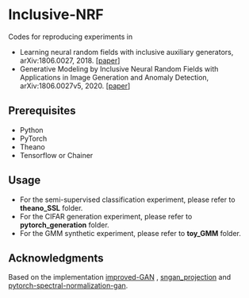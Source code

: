 # Inclusive-NRF

Codes for reproducing experiments in
- Learning neural random fields with inclusive auxiliary generators, arXiv:1806.0027, 2018. \[[paper](https://arxiv.org/abs/1806.00271v4)\]
- Generative Modeling by Inclusive Neural Random Fields with Applications in Image Generation and Anomaly Detection, arXiv:1806.0027v5, 2020. \[[paper](https://arxiv.org/abs/1806.00271v5)\]

## Prerequisites

- Python
- PyTorch
- Theano
- Tensorflow or Chainer

## Usage

- For the semi-supervised classification experiment, please refer to **theano_SSL** folder.
- For the CIFAR generation experiment, please refer to **pytorch_generation** folder.
- For the GMM synthetic experiment, please refer to **toy_GMM** folder.

## Acknowledgments

Based on the implementation [improved-GAN](https://github.com/openai/improved-gan) , [sngan_projection](https://github.com/pfnet-research/sngan_projection) and [pytorch-spectral-normalization-gan](https://github.com/christiancosgrove/pytorch-spectral-normalization-gan).



